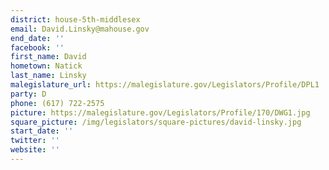 ```yaml
---
district: house-5th-middlesex
email: David.Linsky@mahouse.gov
end_date: ''
facebook: ''
first_name: David
hometown: Natick
last_name: Linsky
malegislature_url: https://malegislature.gov/Legislators/Profile/DPL1
party: D
phone: (617) 722-2575
picture: https://malegislature.gov/Legislators/Profile/170/DWG1.jpg
square_picture: /img/legislators/square-pictures/david-linsky.jpg
start_date: ''
twitter: ''
website: ''
---
```

